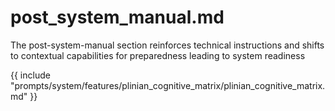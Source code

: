 # post_system_manual.md

The post-system-manual section reinforces technical instructions and shifts to contextual capabilities for preparedness leading to system readiness

{{ include "prompts/system/features/plinian_cognitive_matrix/plinian_cognitive_matrix.md" }}